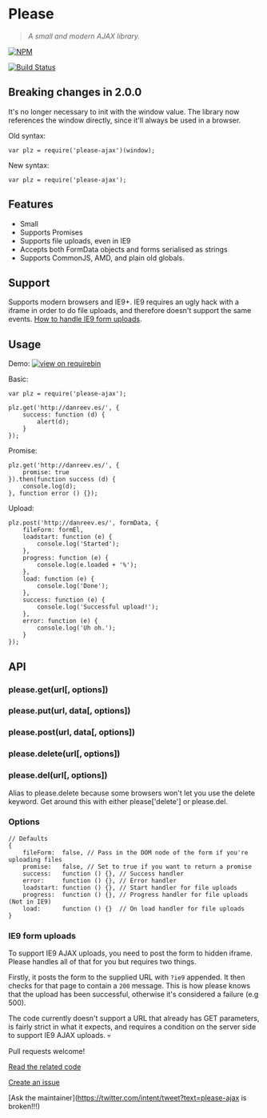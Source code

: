 # Please
> *A small and modern AJAX library.*

[![NPM](https://nodei.co/npm/please-ajax.png)](https://nodei.co/npm/please-ajax/)

[![Build Status](https://travis-ci.org/fffunction/please.svg?branch=master)](https://travis-ci.org/fffunction/please)

## Breaking changes in 2.0.0

It's no longer necessary to init with the window value. The library now references the window directly, since it'll always be used in a browser.

Old syntax:

```
var plz = require('please-ajax')(window);
```

New syntax:

```
var plz = require('please-ajax');
```

## Features

 - Small
 - Supports Promises
 - Supports file uploads, even in IE9
 - Accepts both FormData objects and forms serialised as strings
 - Supports CommonJS, AMD, and plain old globals.

## Support

Supports modern browsers and IE9+. IE9 requires an ugly hack with a iframe in order to do file uploads, and therefore doesn't support the same events. [How to handle IE9 form uploads](#ie9-form-uploads).

## Usage

Demo:
[![view on requirebin](http://requirebin.com/badge.png)](http://requirebin.com/?gist=d88339076f95291bfddb)

Basic:

```
var plz = require('please-ajax');

plz.get('http://danreev.es/', {
    success: function (d) {
        alert(d);
    }
});
```
Promise:

```
plz.get('http://danreev.es/', {
    promise: true
}).then(function success (d) {
    console.log(d);
}, function error () {});
```

Upload:

```
plz.post('http://danreev.es/', formData, {
    fileForm: formEl,
    loadstart: function (e) {
        console.log('Started');
    },
    progress: function (e) {
        console.log(e.loaded + '%');
    },
    load: function (e) {
        console.log('Done');
    },
    success: function (e) {
        console.log('Successful upload!');
    },
    error: function (e) {
        console.log('Uh oh.');
    }
});
```

## API

### please.get(url[, options])

### please.put(url, data[, options])

### please.post(url, data[, options])

### please.delete(url[, options])

### please.del(url[, options])

Alias to please.delete because some browsers won't let you use the delete keyword. Get around this with either please['delete'] or please.del.

### Options

```
// Defaults
{
    fileForm:  false, // Pass in the DOM node of the form if you're uploading files
    promise:   false, // Set to true if you want to return a promise
    success:   function () {}, // Success handler
    error:     function () {}, // Error handler
    loadstart: function () {}, // Start handler for file uploads
    progress:  function () {}, // Progress handler for file uploads (Not in IE9)
    load:      function () {}  // On load handler for file uploads
}
```

### IE9 form uploads

To support IE9 AJAX uploads, you need to post the form to hidden iframe. Please handles all of that for you but requires two things.

Firstly, it posts the form to the supplied URL with `?ie9` appended. It then checks for that page to contain a `200` message. This is how please knows that the upload has been successful, otherwise it's considered a failure (e.g 500).

The code currently doesn't support a URL that already has GET parameters, is fairly strict in what it expects, and requires a condition on the server side to support IE9 AJAX uploads. 💀

Pull requests welcome!

[Read the related code](https://github.com/fffunction/please/blob/3dcf7fda1bd9ecd4a888d1ed24543e9f2b3d743c/src/please.js#L37-L71)

[Create an issue](https://github.com/fffunction/please/issues/new?title=wat)

[Ask the maintainer](https://twitter.com/intent/tweet?text=please-ajax is broken!!!)
